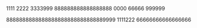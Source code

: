 1111
2222
3333999
888888888888888888
0000
66666
999999

8888888888888888888888888888889999
1111222
66666666666666666
